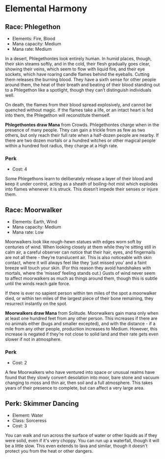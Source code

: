 # Elemental Harmony

## Race: Phlegethon
- Elements: Fire, Blood
- Mana capacity: Medium
- Mana rate: Medium

In a desert, Phlegethontes look entirely human. In humid places, though, their skin steams softly, and in the cold, their flesh gradually goes clear, showing their veins, which seem to flow with liquid fire, and their eye sockets, which have roaring candle flames behind the eyeballs. Cutting them releases the burning blood. They have a sixth sense for other people around them, the heat of their breath and beating of their blood standing out to a Phlegethon like a spotlight, though they can’t distinguish individuals well.

On death, the flames from their blood spread explosively, and cannot be quenched without magic. If the flames take a life, or an intact heart is fed into them, the Phlegethon will reconstitute themself.

__Phlegethontes draw Mana__ from Crowds. Phlegethontes charge when in the presence of many people. They can gain a trickle from as few as two others, but only reach their full rate when a half-dozen people are nearby. If there are two dozen mortals or a hundred witches or other magical people within a hundred foot radius, they charge at a High rate.

### Perk
- Cost: 4

Some Phlegethons learn to deliberately release a layer of their blood and keep it under control, acting as a sheath of boiling-hot mist which explodes into flames whenever it is struck. This doesn’t impede their senses or injure them.


## Race: Moorwalker
- Elements: Earth, Wind
- Mana capacity: Medium
- Mana rate: Low

Moorwalkers look like rough-hewn statues with edges worn soft by centuries of wind. When looking closely at them while they’re sitting still in calm air, a careful observer can notice that their hair, eyes, and fingernails are not all there - they’re translucent air. This is also noticeable with skin contact, where it will always feel like they ‘just missed you’ and a faint breeze will touch your skin. (For this reason they avoid handshakes with mortals, where the ‘missed’ feeling stands out.) Gusts of wind never seem to affect moorwalkers as much as things around them, though this is subtle until the winds reach gale force.

If there is ever no sapient person within ten miles of the spot a moorwalker died, or within ten miles of the largest piece of their bone remaining, they resurrect instantly on the spot.

__Moorwalkers draw Mana__ from Solitude. Moorwalkers gain mana only when at least one hundred feet from any other person. This increases if there are no animals either (bugs and smaller excepted), and with the distance - if a mile from any other people, production increases to Medium. However, this increase is negated if they’re not close to solid land and their rate gets even slower if not in atmosphere.

### Perk
- Cost: 2

A few Moorwalkers who have ventured into space or unusual realms have found that they slowly convert desolation into moor, bare stone and vacuum changing to moss and thin air, then soil and a full atmosphere. This takes years of their presence to complete, but can affect a very large area.


## Perk: Skimmer Dancing
- Element: Water
- Class: Sorceress
- Cost: 3

You can walk and run across the surface of water or other liquids as if they were solid, even if it's very choppy. You can run up a waterfall, though it will be a little slow. This even extends to lava and similar, though it doesn't protect you from the heat or other dangers.
